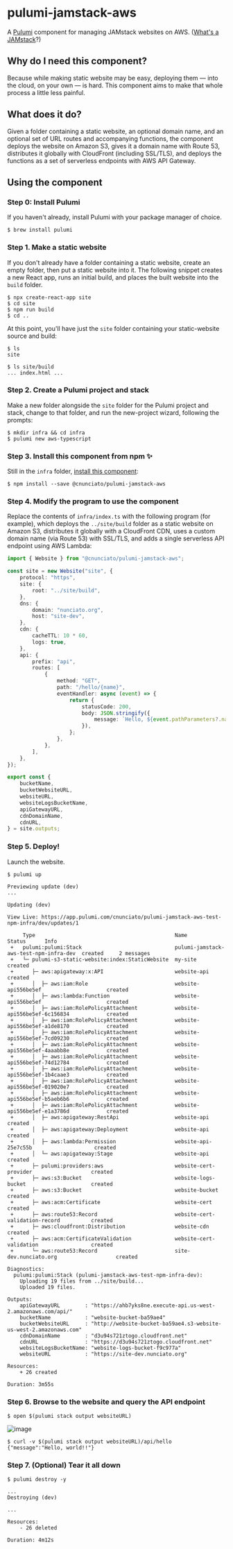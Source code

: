 # pulumi-jamstack-aws

A [Pulumi](https://pulumi.io/) component for managing JAMstack websites on AWS. ([What's a JAMstack](https://jamstack.wtf/)?)

## Why do I need this component?

Because while making static website may be easy, deploying them &mdash; into the cloud, on your own &mdash; is hard. This component aims to make that whole process a little less painful.

## What does it do?

Given a folder containing a static website, an optional domain name, and an optional set of URL routes and accompanying functions, the component deploys the website on Amazon S3, gives it a domain name with Route 53, distributes it globally with CloudFront (including SSL/TLS), and deploys the functions as a set of serverless endpoints with AWS API Gateway.

## Using the component

### Step 0: Install Pulumi

If you haven't already, install Pulumi with your package manager of choice.

```
$ brew install pulumi
```

### Step 1. Make a static website

If you don't already have a folder containing a static website, create an empty folder, then put a static website into it. The following snippet creates a new React app, runs an initial build, and places the built website into the `build` folder.

```
$ npx create-react-app site
$ cd site
$ npm run build
$ cd ..
```

At this point, you'll have just the `site` folder containing your static-website source and build:

```
$ ls
site

$ ls site/build
... index.html ...
```

### Step 2. Create a Pulumi project and stack

Make a new folder alongside the `site` folder for the Pulumi project and stack, change to that folder, and run the new-project wizard, following the prompts:

```
$ mkdir infra && cd infra
$ pulumi new aws-typescript
```
### Step 3. Install this component from npm ✨

Still in the `infra` folder, [install this component](https://www.npmjs.com/package/@cnunciato/pulumi-jamstack-aws):

```
$ npm install --save @cnunciato/pulumi-jamstack-aws
```

### Step 4. Modify the program to use the component

Replace the contents of `infra/index.ts` with the following program (for example), which deploys the `../site/build` folder as a static website on Amazon S3, distributes it globally with a CloudFront CDN, uses a custom domain name (via Route 53) with SSL/TLS, and adds a single serverless API endpoint using AWS Lambda:

```typescript
import { Website } from "@cnunciato/pulumi-jamstack-aws";

const site = new Website("site", {
    protocol: "https",
    site: {
        root: "../site/build",
    },
    dns: {
        domain: "nunciato.org",
        host: "site-dev",
    },
    cdn: {
        cacheTTL: 10 * 60,
        logs: true,
    },
    api: {
        prefix: "api",
        routes: [
            {
                method: "GET",
                path: "/hello/{name}",
                eventHandler: async (event) => {
                    return {
                        statusCode: 200,
                        body: JSON.stringify({
                            message: `Hello, ${event.pathParameters?.name}!`,
                        }),
                    };
                },
            },
        ],
    },
});

export const {
    bucketName,
    bucketWebsiteURL,
    websiteURL,
    websiteLogsBucketName,
    apiGatewayURL,
    cdnDomainName,
    cdnURL,
} = site.outputs;

```

### Step 5. Deploy!

Launch the website.

```
$ pulumi up

Previewing update (dev)
...

Updating (dev)

View Live: https://app.pulumi.com/cnunciato/pulumi-jamstack-aws-test-npm-infra/dev/updates/1

     Type                                             Name                                    Status      Info
 +   pulumi:pulumi:Stack                              pulumi-jamstack-aws-test-npm-infra-dev  created     2 messages
 +   └─ pulumi-s3-static-website:index:StaticWebsite  my-site                                 created
 +      ├─ aws:apigateway:x:API                       website-api                             created
 +      │  ├─ aws:iam:Role                            website-api556be5ef                     created
 +      │  ├─ aws:lambda:Function                     website-api556be5ef                     created
 +      │  ├─ aws:iam:RolePolicyAttachment            website-api556be5ef-6c156834            created
 +      │  ├─ aws:iam:RolePolicyAttachment            website-api556be5ef-a1de8170            created
 +      │  ├─ aws:iam:RolePolicyAttachment            website-api556be5ef-7cd09230            created
 +      │  ├─ aws:iam:RolePolicyAttachment            website-api556be5ef-4aaabb8e            created
 +      │  ├─ aws:iam:RolePolicyAttachment            website-api556be5ef-74d12784            created
 +      │  ├─ aws:iam:RolePolicyAttachment            website-api556be5ef-1b4caae3            created
 +      │  ├─ aws:iam:RolePolicyAttachment            website-api556be5ef-019020e7            created
 +      │  ├─ aws:iam:RolePolicyAttachment            website-api556be5ef-b5aeb6b6            created
 +      │  ├─ aws:iam:RolePolicyAttachment            website-api556be5ef-e1a3786d            created
 +      │  ├─ aws:apigateway:RestApi                  website-api                             created
 +      │  ├─ aws:apigateway:Deployment               website-api                             created
 +      │  ├─ aws:lambda:Permission                   website-api-25e7c55b                    created
 +      │  └─ aws:apigateway:Stage                    website-api                             created
 +      ├─ pulumi:providers:aws                       website-cert-provider                   created
 +      ├─ aws:s3:Bucket                              website-logs-bucket                     created
 +      ├─ aws:s3:Bucket                              website-bucket                          created
 +      ├─ aws:acm:Certificate                        website-cert                            created
 +      ├─ aws:route53:Record                         website-cert-validation-record          created
 +      ├─ aws:cloudfront:Distribution                website-cdn                             created
 +      ├─ aws:acm:CertificateValidation              website-cert-validation                 created
 +      └─ aws:route53:Record                         site-dev.nunciato.org                   created

Diagnostics:
  pulumi:pulumi:Stack (pulumi-jamstack-aws-test-npm-infra-dev):
    Uploading 19 files from ../site/build...
    Uploaded 19 files.

Outputs:
    apiGatewayURL        : "https://ahb7yks8ne.execute-api.us-west-2.amazonaws.com/api/"
    bucketName           : "website-bucket-ba59ae4"
    bucketWebsiteURL     : "http://website-bucket-ba59ae4.s3-website-us-west-2.amazonaws.com"
    cdnDomainName        : "d3u94s721ztogo.cloudfront.net"
    cdnURL               : "https://d3u94s721ztogo.cloudfront.net"
    websiteLogsBucketName: "website-logs-bucket-f9c977a"
    websiteURL           : "https://site-dev.nunciato.org"

Resources:
    + 26 created

Duration: 3m55s
```

### Step 6. Browse to the website and query the API endpoint

```
$ open $(pulumi stack output websiteURL)
```

![image](https://user-images.githubusercontent.com/274700/126080824-4cf49b45-4c93-4897-9c0f-e881acf3d4c0.png)

```
$ curl -v $(pulumi stack output websiteURL)/api/hello
{"message":"Hello, world!!"}
```

### Step 7. (Optional) Tear it all down

```
$ pulumi destroy -y

...
Destroying (dev)

...

Resources:
    - 26 deleted

Duration: 4m12s
```
